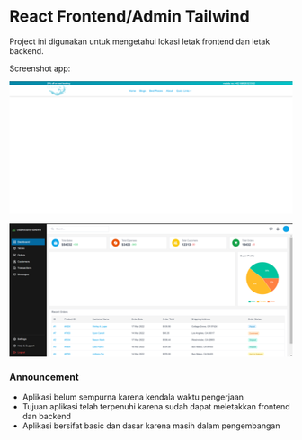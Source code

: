 # React Frontend/Admin Tailwind

Project ini digunakan untuk mengetahui lokasi letak frontend dan letak backend.

Screenshot app:

![alt text](https://github.com/RivaldiIdris777/react-frotend-backend/blob/main/src/assets/frontendview.png?raw=true)

![alt text](https://github.com/RivaldiIdris777/react-frotend-backend/blob/main/src/assets/backendview.png?raw=true)


### Announcement
- Aplikasi belum sempurna karena kendala waktu pengerjaan
- Tujuan aplikasi telah terpenuhi karena sudah dapat meletakkan frontend dan backend
- Aplikasi bersifat basic dan dasar karena masih dalam pengembangan

